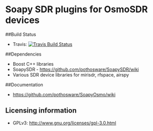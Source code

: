 # Soapy SDR plugins for OsmoSDR devices

##Build Status

- Travis: [![Travis Build Status](https://travis-ci.org/pothosware/SoapyOsmo.svg?branch=master)](https://travis-ci.org/pothosware/SoapyOsmo)

##Dependencies

* Boost C++ libraries
* SoapySDR - https://github.com/pothosware/SoapySDR/wiki
* Various SDR device libraries for mirisdr, rfspace, airspy

##Documentation

* https://github.com/pothosware/SoapyOsmo/wiki

## Licensing information

* GPLv3: http://www.gnu.org/licenses/gpl-3.0.html
